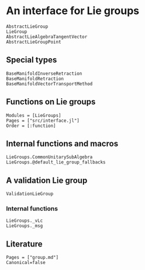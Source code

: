 # An interface for Lie groups

```@docs
AbstractLieGroup
LieGroup
AbstractLieAlgebraTangentVector
AbstractLieGroupPoint
```

## Special types

```@docs
BaseManifoldInverseRetraction
BaseManifoldRetraction
BaseManifoldVectorTransportMethod
```

## Functions on Lie groups

```@autodocs
Modules = [LieGroups]
Pages = ["src/interface.jl"]
Order = [:function]
```

## Internal functions and macros

```@docs
LieGroups.CommonUnitarySubAlgebra
LieGroups.@default_lie_group_fallbacks
```

## A validation Lie group

```@docs
ValidationLieGroup
```

### Internal functions

```@docs
LieGroups._vLc
LieGroups._msg
```

## Literature

```@bibliography
Pages = ["group.md"]
Canonical=false
```